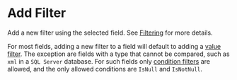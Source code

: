# Add Filter

Add a new filter using the selected field. See [Filtering](../DeepQuery-Details.md#filtering) for more details.

For most fields, adding a new filter to a field will default to adding a [value filter](../Filter-Types/Value.md). The exception are fields with a type that cannot be compared, such as `xml` in a `SQL Server` database. For such fields only [condition filters](../Filter-Types/Condition.md) are allowed, and the only allowed conditions are `IsNull` and `IsNotNull`.